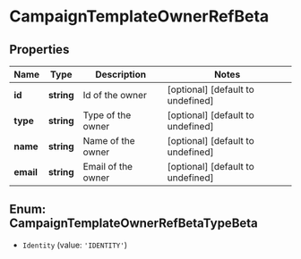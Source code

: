 # CampaignTemplateOwnerRefBeta

## Properties

Name | Type | Description | Notes
------------ | ------------- | ------------- | -------------
**id** | **string** | Id of the owner | [optional] [default to undefined]
**type** | **string** | Type of the owner | [optional] [default to undefined]
**name** | **string** | Name of the owner | [optional] [default to undefined]
**email** | **string** | Email of the owner | [optional] [default to undefined]



## Enum: CampaignTemplateOwnerRefBetaTypeBeta


* `Identity` (value: `'IDENTITY'`)



